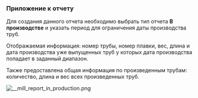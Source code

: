 ﻿
### Приложение к отчету

Для создания данного отчета необходимо выбрать тип отчета **В производстве**
 и указать период для ограничения даты производства труб.
 
Отображаемая информация: номер трубы, номер плавки, вес, длина и дата производства уже выпущенных труб у которых дата производства попадает в заданный диапазон. 

Также предоставлена общая информация по произведенным трубам: количество, длина и вес всех произведенных труб.

![__mill_report_in_production.png](./images/_mill_report_in_production.png "")
